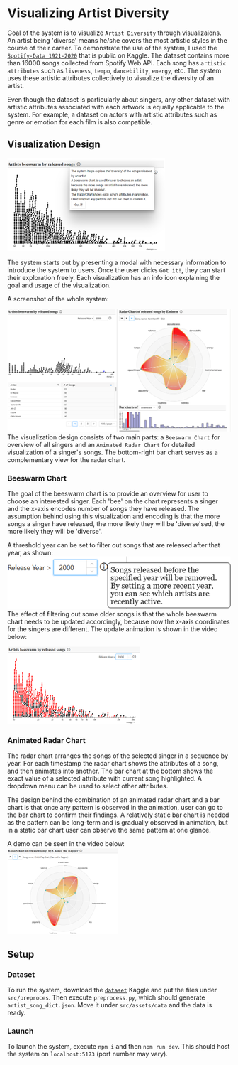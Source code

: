 # Visualizing Artist Diversity
Goal of the system is to visualize `Artist Diversity` through visualizaions. 
An artist being 'diverse' means he/she covers the most artistic styles in the course of their career.
To demonstrate the use of the system, I used the [`Spotify-Data 1921-2020`](https://www.kaggle.com/datasets/ektanegi/spotifydata-19212020) that is public on Kaggle.
The dataset contains more than 16000 songs collected from Spotify Web API.
Each song has `artistic attributes` such as `liveness`, `tempo`, `dancebility`, `energy`, etc. 
The system uses these artistic attributes collectively to visualize the diversity of an artist.

Even though the dataset is particularly about singers, any other dataset with artistic attributes associated with each artwork is equally applicable to the system.
For example, a dataset on actors with artistic attributes such as genre or emotion for each film is also compatible.


## Visualization Design
<img style='height:210px;width:auto;' src='./img/modal.png'></img>

The system starts out by presenting a modal with necessary information to introduce the system to users.
Once the user clicks `Got it!`, they can start their exploration freely.
Each visualization has an info icon explaining the goal and usage of the visualization.

A screenshot of the whole system:

<img src='./img/system_screenshot.png'></img>
The visualization design consists of two main parts: 
a `Beeswarm Chart` for overview of all singers and an `Animated Radar Chart` for detailed visualization of a singer's songs.
The bottom-right bar chart serves as a complementary view for the radar chart.

### Beeswarm Chart
The goal of the beeswarm chart is to provide an overview for user to choose an interested singer.
Each 'bee' on the chart represents a singer and the x-axis encodes number of songs they have released.
The assumption behind using this visualization and encoding is that the more songs a singer have released, the more likely they will be 'diverse'sed, the more likely they will be 'diverse'.

A threshold year can be set to filter out songs that are released after that year, as shown:
<img src='./img/info_icon_2.png'></img>
The effect of filtering out some older songs is that the whole beeswarm chart needs to be updated accordingly, because now the x-axis coordinates for the singers are different.
The update animation is shown in the video below:

[![beeswarm_update](img/beeswarm_update.png)](https://www.youtube.com/watch?v=DyQGx8WWHn8)

### Animated Radar Chart
The radar chart arranges the songs of the selected singer in a sequence by year.
For each timestamp the radar chart shows the attributes of a song, and then animates into another.
The bar chart at the bottom shows the exact value of a selected attribute with current song highlighted.
A dropdown menu can be used to select other attributes.

The design behind the combination of an animated radar chart and a bar chart is that once any pattern is observed in the animation, user can go to the bar chart to confirm their findings.
A relatively static bar chart is needed as the pattern can be long-term and is gradually observed in animation, but in a static bar chart user can observe the same pattern at one glance.

A demo can be seen in the video below:
[![radar_animation](img/radar_animation.png)](https://www.youtube.com/watch?v=gI04xCrxNSg)


## Setup
### Dataset
To run the system, download the [`dataset`](https://www.kaggle.com/datasets/ektanegi/spotifydata-19212020) Kaggle and put the files under `src/preproces`. 
Then execute `preprocess.py`, which should generate `artist_song_dict.json`.
Move it under `src/assets/data` and the data is ready.

### Launch
To launch the system, execute `npm i` and then `npm run dev`. 
This should host the system on `localhost:5173` (port number may vary).
